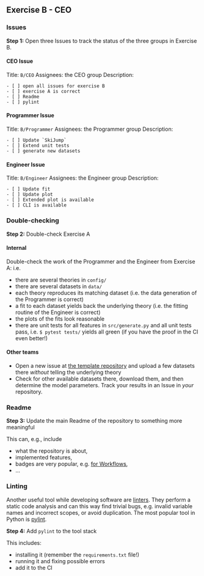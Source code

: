 ## Exercise B - CEO

### Issues

**Step 1:** Open three Issues to track the status of the three groups in Exercise B.

#### CEO Issue

Title: `B/CEO`
Assignees: the CEO group
Description:
```
- [ ] open all issues for exercise B
- [ ] exercise A is correct
- [ ] Readme
- [ ] pylint
```

#### Programmer Issue

Title: `B/Programmer`
Assignees: the Programmer group
Description:
```
- [ ] Update `SkiJump`
- [ ] Extend unit tests
- [ ] generate new datasets
```

#### Engineer Issue

Title: `B/Engineer`
Assignees: the Engineer group
Description:
```
- [ ] Update fit
- [ ] Update plot
- [ ] Extended plot is available
- [ ] CLI is available
```

### Double-checking

**Step 2:** Double-check Exercise A

#### Internal

Double-check the work of the Programmer and the Engineer from Exercise A: i.e.
- there are several theories in `config/`
- there are several datasets in `data/`
- each theory reproduces its matching dataset (i.e. the data generation of the Programmer is correct)
- a fit to each dataset yields back the underlying theory (i.e. the fitting routine of the Engineer is correct)
- the plots of the fits look reasonable
- there are unit tests for all features in `src/generate.py` and all unit tests pass,
  i.e. `$ pytest tests/` yields all green (if you have the proof in the CI even better!)

#### Other teams

- Open a new issue at [the template repository](https://github.com/felixhekhorn/topi-git-template/issues) and upload
  a few datasets there _without_ telling the underlying theory
- Check for other available datasets there, download them, and then determine the model parameters.
  Track your results in an Issue in _your_ repository.

### Readme

**Step 3:** Update the main Readme of the repository to something more meaningful

This can, e.g., include
- what the repository is about,
- implemented features,
- badges are very popular, e.g. [for Workflows](https://docs.github.com/en/actions/monitoring-and-troubleshooting-workflows/monitoring-workflows/adding-a-workflow-status-badge),
- ...

### Linting

Another useful tool while developing software are [linters](https://en.wikipedia.org/wiki/Lint_(software)).
They perform a static code analysis and can this way find trivial bugs, e.g. invalid variable names and incorrect scopes,
or avoid duplication. The most popular tool in Python is [pylint](https://www.pylint.org/).

**Step 4:** Add `pylint` to the tool stack

This includes:
- installing it (remember the `requirements.txt` file!)
- running it and fixing possible errors
- add it to the CI
